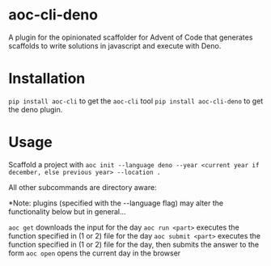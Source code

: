 # aoc-cli-deno

A plugin for the opinionated scaffolder for Advent of Code that generates scaffolds to write solutions in javascript and execute with Deno.

# Installation

`pip install aoc-cli` to get the `aoc-cli` tool
`pip install aoc-cli-deno` to get the deno plugin.

# Usage

Scaffold a project with
`aoc init --language deno --year <current year if december, else previous year> --location .`

All other subcommands are directory aware:

\*Note: plugins (specified with the --language flag) may alter the functionality below but in general...

`aoc get` downloads the input for the day
`aoc run <part>` executes the function specified in <part> (1 or 2) file for the day
`aoc submit <part>` executes the function specified in <part> (1 or 2) file for the day, then submits the answer to the form
`aoc open` opens the current day in the browser
